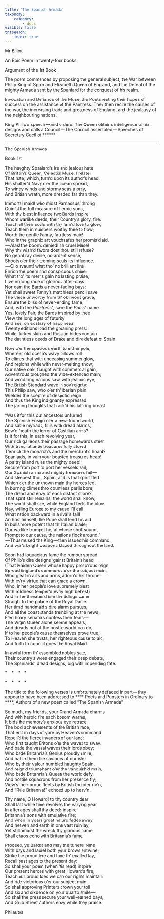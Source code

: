 ```yaml
---
title: 'The Spanish Armada'
taxonomy:
    category:
        - docs
visible: false
tntsearch:
    index: true
---
```


<div class="author">Mr Elliott</div>

<span class="title">An Epic Poem in twenty-four books</span>  
  
Argument of the 1st Book  
  
The poem commences by proposing the general subject, the War between Philip King of Spain and Elizabeth Queen of England, and the Defeat of the mighty Armada sent by the Spaniard for the conquest of his realm.  
  
Invocation and Defiance of the Muse, the Poets resting their hopes of success on the assistance of the Paintress. They then recite the causes of the war, the increasing trade and greatness of England, and the jealousy of the neighbouring nations.  
  
King Philip’s speech — and orders. The Queen obtains intelligence of his designs and calls a Council — The Council assembled — Speeches of Secretary Cecil of &#42;&#42;&#42;&#42;&#42;&#42;  
  
--- 
  
<span class="title">The Spanish Armada</span>  
  
Book 1st  
  
The haughty Spaniard’s ire and jealous hate    
Of Britain’s Queen, Celestial Muse, I relate;    
That hate, which, turn’d upon its author’s head,    
His shatter’d Navy o’er the ocean spread,    
To wintry winds and stormy seas a prey,    
And British wrath, more dreaded far than they.  
  
Immortal maid! who midst Parnassus’ throng    
Guid’st the full measure of heroic song,    
With thy blest influence two Bards inspire    
Whom warlike deeds, their Country’s glory, fire.    
Teach all their souls with thy fam’d love to glow,    
Teach them in numbers worthy thee to flow;    
Worth the gentle Fanny, faultless maid!    
Who in the graphic art vouchsafes her promis’d aid.    
 — Alas! the boon’s denied! ah cruel Muse!    
Why thy wish’d favors dost thou still refuse?    
No genial ray divine, no ardent sense,    
Shoots o’er their teeming souls its influence.    
 — Clio avaunt! what tho’ no brilliant line    
Enrich the poem and conspicuous shine;    
What tho’ its merits gain no lasting praise,    
Live no long race of glorious after-days    
Nor earn the Bards a never-fading bays;    
Yet shall sweet Fanny’s matchless pencil save    
The verse unworthy from th’ oblivious grave,    
Ensure the bliss of never-ending fame,    
And, with the *Paintress’*, save the *Poets’* name.    
Yes, lovely Fair, the Bards inspired by thee    
View the long ages of futurity    
And see, oh ecstasy of happiness!    
Twenty editions load the groaning press:    
While Turkey skins and Russian hides contain    
The dauntless deeds of Drake and dire defeat of Spain.  
  
Now o’er the spacious earth to either pole,    
Where’er old ocean’s wavy billows roll;    
To climes that with unceasing summer glow,    
And regions while with never-melting snow;    
Our native oak, fraught with commercial gain,    
Advent’rous ploughed the wide-extended main;    
And wond’ring nations saw, with jealous eye,    
The British Standard wave in sov’reignty:    
This Philip saw, who o’er th’ Iberian plain    
Wielded the sceptre of despotic reign    
And thus the King indignantly expressed  
The jarring thoughts that rack’d his lab’ring breast  
  
“Was it for this our ancestors unfurled    
The Spanish Ensign o’er a new-found world,    
And sable myriads, fill’s with dread alarms,    
Bow’d ’neath the terror of Castilian arms?    
Is it for this, in each revolving year,    
Our rich galleons their passage homewards steer    
With trans-atlantic treasures fully stored    
T’enrich the monarch’s and the merchant’s hoard?    
Spaniards, in vain your boasted treasures heap!    
A paltry island rules the mighty deep!    
Secure from port to port her vessels sail,    
Our Spanish arms and mighty treasures fail —     
And sleepest thou, Spain, and is that spirit fled    
Which o’er the unknown main thy heroes led,    
In burning climes thro countless perils bore,     
The dread and envy of each distant shore?    
That spirit still remains, the world shall know,    
The world shall see, while England feels the blow.    
Nay, willing Europe to my cause I’ll call    
What nation backward in a rival’s fall!    
An host himself, the Pope shall lend his aid    
In bulls more potent that th’ Italian blade;  
Our warlike trumpet he, at whose shrill sound,    
Prompt to our cause, the nations flock around.”  
 — Thus mused the King — then issued his command,    
And war’s bright weapons blazed throughout the land.  
  
Soon had loquacious fame the rumour spread    
Of Philip’s dire designs ’gainst Britain’s head    
(That Maiden Queen whose happy prosp’rous reign    
Spread England’s commerce o’er the subject main,    
Who great in arts and arms, adorn’d her throne    
With ev’ry virtue that can grace a crown,    
Who, in her people’s love supremely blest    
With mildness temper’d ev’ry high behest)  
And in the threaten’d isle the tidings came    
Straight to the palace of the Royal Dame.    
Her timid handmaid’s dire alarm pursues,    
And all the coast stands trembling at the news.    
E’en hoary senators confess their fears —     
The Virgin Queen alone serene appears,    
And dreads not all the hostile world can do,    
If to her people’s cause themselves prove true;    
To Heaven she trusts, her righteous cause to aid,    
And forth to council goes the Royal Maid.  
  
In awful form th’ assembled nobles sate,    
Their country’s woes engaged their deep debate,    
The Spaniards’ dread designs, big with impending fate.  
  
&#42;&emsp;&#42;&emsp;&#42;&emsp;&#42;  
  
&#42;&emsp;&#42;&emsp;&#42;&emsp;&#42;  
  
The title to the following verses is unfortunately defaced in part — they appear to have been addressed to &#42;&#42;&#42;&#42; Poets and Punsters in Ordinary to &#42;&#42;&#42;&#42;, Authors of a new poem called “The Spanish Armada”.  
  
So much, my friends, your Grand Armada charms    
And with heroic fire each bosom warms,    
It bids the memory’s anxious eye retrace    
The bold achievements of the British race;    
That erst in days of yore by Heaven’s command    
Repell’d the fierce invaders of our land;  
Who first taught Britons o’er the waves to sway,    
And bade the vassal waves their lords obey;    
Who bade Britannia’s Genius proudly smile,    
And hail in them the saviours of our isle;    
Who by their valour humbled haughty Spain,    
And reign’d triumphant o’er the vanquish’d main;    
Who bade Britannia’s Queen the world defy,    
And hostile squadrons from her presence fly;    
View’s their proud fleets by British thunder riv’n,    
And “Rule Britannia!” echoed up to heav’n.  
  
Thy name, O Howard! to thy country dear    
Shall last while time revolves the varying year    
In after ages shall thy deeds inspire    
Britannia’s sons with emulative fire;    
And when in years great nature fades away    
And heaven and earth in one vast ruin lay,    
Yet still amidst the wreck thy glorious name    
Shall chaos echo with Britannia’s fame.  
  
Proceed, ye Bards! and may the tuneful Nine    
With bays and laurel both your brows entwine;    
Strike the proud lyre and tune th’ exalted lay,    
Recall past ages to the present day:  
So shall your poem (when ’tis read) inspire    
Our present heroes with great Howard’s fire,    
Teach our proud foes we can our rights maintain    
And ride victorious o’er our subject main.    
So shall approving Printers crown your toil    
And six and sixpence on your quarto smile —     
So shall the press secure your well-earned bays,    
And Grub Street Authors envy while they praise.  
  
Philautos    